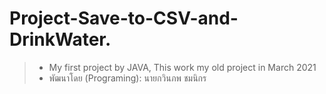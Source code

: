 # Project-Save-to-CSV-and-DrinkWater.
> * My first project by JAVA, This work my old project in March 2021
> * พัฒนาโดย (Programing): นายกวินภพ ชมนิกร 


